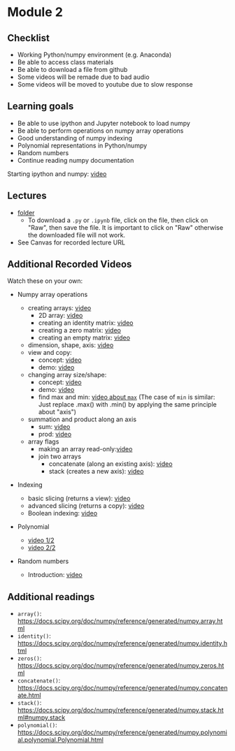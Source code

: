 Module 2
=========

Checklist
------------
- Working Python/numpy environment (e.g. Anaconda)
- Be able to access class materials
- Be able to download a file from github
- Some videos will be remade due to bad audio
- Some videos will be moved to youtube due to slow response



Learning goals
----------------
- Be able to use ipython and Jupyter notebook to load numpy
- Be able to perform operations on numpy array operations
- Good understanding of numpy indexing
- Polynomial representations in Python/numpy
- Random numbers
- Continue reading numpy documentation

Starting ipython and numpy: [video](https://drive.google.com/open?id=1AcP5zRphQlM3GaEVV5i2DZXFsEWzG1Bj)



Lectures
--------

- [folder](../../../../tree/master/src/02)
  - To download a `.py` or `.ipynb` file, click on the file, then click on "Raw", then save the file. It is important to click on "Raw" otherwise the downloaded file will not work.
- See Canvas for recorded lecture URL
 
 
Additional Recorded Videos
-----------------------------

Watch these on your own:

- Numpy array operations
    - creating arrays: [video](https://drive.google.com/open?id=1ZjgvngVcd70sbZoHSSjrw4vH1gDZ_vio)
        - 2D array: [video](https://drive.google.com/open?id=11TKtNqyaZWMn97OdPnpqtOAXHBYy2a2V)
        - creating an identity matrix: [video](https://drive.google.com/open?id=1bPVi1K-__Ua5Pfs7XSgWEhSLak_IFk_y)
        - creating a zero matrix: [video](https://drive.google.com/open?id=1r-z9hVPjOUsjruA3OUJca00R4gM6YB3V)
        - creating an empty matrix: [video](https://drive.google.com/open?id=1vJXK1jKt3GAJQqYk_Aw1HaSHr5NRQbqy)
    - dimension, shape, axis: [video](https://drive.google.com/open?id=1LW16Vl52qOcjuVLWoi9GCMm0cRjv5SZz)
    - view and copy: 
        - concept: [video](https://drive.google.com/open?id=1AHUS2Kf5JB1xzC-_H5aoteB9_emX-yH8)
        - demo: [video](https://drive.google.com/open?id=1whlM2wY8U6slxvyW0F7RVsGtKjdYYcbs)
    -   changing array size/shape: 
        - concept: [video](https://drive.google.com/open?id=1ZVKHlIpmcIovAq1DkZWrwHTAaKMUOj3i)
        - demo: [video](https://drive.google.com/open?id=1SciJqUWOkvQ4h4m21UIocTDTW8YA1bxm)
        - find max and min: [video about `max`](https://drive.google.com/open?id=1CJNq1K7l06HhxiDIgqtW8Cb2mO2mIcdg)
            (The case of `min` is similar: Just replace .max() with .min() by applying the same principle about "axis")
    -   summation and product along an axis
        - sum: [video](https://drive.google.com/open?id=1X_sH8nQw9d5Um3Plc21Fi2F_KfIE3ajj)
        - prod: [video](https://drive.google.com/open?id=1LuRY8wbGec6vAiFFS3WcYIpKrNam4ZCg)
    -   array flags
        - making an array read-only:[video](https://drive.google.com/open?id=1zuscGlPfmuU_1sQBAGEFhRAHui52pL96)
        - join two arrays
            -   concatenate (along an existing axis): [video](https://drive.google.com/open?id=1huQ01O28fv5eUR6kkbCRz3Vn351tcMvE)
            -   stack (creates a new axis): [video](https://drive.google.com/open?id=1LLoCFNcC2vCrV_-GWIbIW4V3NS6fqxU7)
- Indexing
    - basic slicing (returns a view): [video](https://drive.google.com/open?id=1q593-xyMlsun0LbhrlmSp4SOiJDGLYEi)
    - advanced slicing (returns a copy): [video](https://drive.google.com/open?id=1wC-OH-nzu-eBDBIi17VR7VmlWUFnG6Nx)
    - Boolean indexing: [video](https://drive.google.com/open?id=1d-dcLA3hGK61ztw2q7E0EWxmpHUph6Um)

-   Polynomial
    -   [video 1/2](https://drive.google.com/open?id=1UTBZBi_6rCUC4OrYfn3b4kD6YiaDbbUG)
    -   [video 2/2](https://drive.google.com/open?id=1H8GvXaFA5dmxjwA5Ua6O112O_mC-3U1u)

-   Random numbers
    - Introduction: [video](https://drive.google.com/open?id=12ANilm5p8J_OW4ITMqk7lDS_wV9MufHW)

Additional readings
-------------------

-   `array()`: <https://docs.scipy.org/doc/numpy/reference/generated/numpy.array.html>
-   `identity()`: <https://docs.scipy.org/doc/numpy/reference/generated/numpy.identity.html>
-   `zeros()`: <https://docs.scipy.org/doc/numpy/reference/generated/numpy.zeros.html>
-   `concatenate()`: <https://docs.scipy.org/doc/numpy/reference/generated/numpy.concatenate.html>
-   `stack()`: <https://docs.scipy.org/doc/numpy/reference/generated/numpy.stack.html#numpy.stack>
-   `polynomial()`: <https://docs.scipy.org/doc/numpy/reference/generated/numpy.polynomial.polynomial.Polynomial.html>

